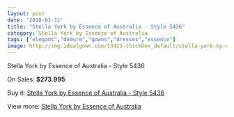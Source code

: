 ```yaml
---
layout: post
date: '2018-01-11'
title: "Stella York by Essence of Australia - Style 5436"
category: Stella York by Essence of Australia
tags: ["elegant","demure","gowns","dresses","essence"]
image: http://img.idealgown.com/13423-thickbox_default/stella-york-by-essence-of-australia-style-5436.jpg
---
```

Stella York by Essence of Australia - Style 5436

On Sales: **$273.995**
<a href="https://www.idealgown.com/en/stella-york-by-essence-of-australia/5396-stella-york-by-essence-of-australia-style-5436.html"><amp-img layout="responsive" width="600" height="600" src="//img.idealgown.com/13423-thickbox_default/stella-york-by-essence-of-australia-style-5436.jpg" alt="Stella York by Essence of Australia - Style 5436 0" /></a>
<a href="https://www.idealgown.com/en/stella-york-by-essence-of-australia/5396-stella-york-by-essence-of-australia-style-5436.html"><amp-img layout="responsive" width="600" height="600" src="//img.idealgown.com/13425-thickbox_default/stella-york-by-essence-of-australia-style-5436.jpg" alt="Stella York by Essence of Australia - Style 5436 1" /></a>
<a href="https://www.idealgown.com/en/stella-york-by-essence-of-australia/5396-stella-york-by-essence-of-australia-style-5436.html"><amp-img layout="responsive" width="600" height="600" src="//img.idealgown.com/13424-thickbox_default/stella-york-by-essence-of-australia-style-5436.jpg" alt="Stella York by Essence of Australia - Style 5436 2" /></a>

Buy it: [Stella York by Essence of Australia - Style 5436](https://www.idealgown.com/en/stella-york-by-essence-of-australia/5396-stella-york-by-essence-of-australia-style-5436.html "Stella York by Essence of Australia - Style 5436")

View more: [Stella York by Essence of Australia](https://www.idealgown.com/en/79-stella-york-by-essence-of-australia "Stella York by Essence of Australia")